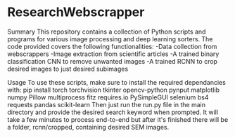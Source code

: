 # ResearchWebscrapper
Summary
This repository contains a collection of Python scripts and programs for various image processing and deep learning sorters. The code provided covers the following functionalities:
-Data collection from webscrappers
-Image extraction from scientific articles
-A trained binary classification CNN to remove unwanted images
-A trained RCNN to crop desired images to just desired subimages

Usage
To use these scripts, make sure to install the required dependancies with:
pip install torch torchvision tkinter opencv-python pynput matplotlib numpy Pillow multiprocess fitz requires.io PySimpleGUI selenium bs4 requests pandas scikit-learn
Then just run the run.py file in the main directory and provide the desired search keyword when prompted. It will take a few minutes to process end-to-end but after it's finished there will be a folder, rcnn/cropped, containing desired SEM images.
